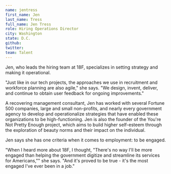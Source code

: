 ```yaml
---
name: jentress
first_name: Jen
last_name: Tress
full_name: Jen Tress
role: Hiring Operations Director
city: Washington
state: D.C.
github:
twitter:
team: Talent
---
```


Jen, who leads the hiring team at 18F, specializes in setting strategy and making it operational. 

"Just like in our tech projects, the approaches we use in recruitment and workforce planning are also agile," she says. "We design, invent, deliver, and continue to obtain user feedback for ongoing improvements."

A recovering management consultant, Jen has worked with several Fortune 500 companies, large and small non-profits, and nearly every government agency to develop and operationalize strategies that have enabled these organizations to be high-functioning. Jen is also the founder of the You're Not Pretty Enough project, which aims to build higher self-esteem through the exploration of beauty norms and their impact on the individual.

Jen says she has one criteria when it comes to employment: to be engaged. 

"When I heard more about 18F, I thought, "There's no way I'll be more engaged than helping the government digitize and streamline its services for Americans,"" she says. "And it's proved to be true - it's the most engaged I've ever been in a job."
